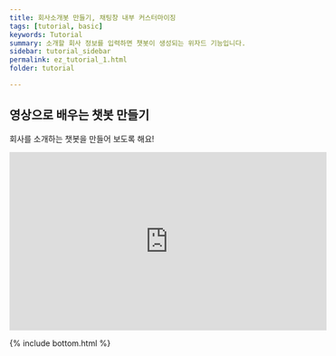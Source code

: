 ```yaml
---
title: 회사소개봇 만들기, 채팅창 내부 커스터마이징
tags: [tutorial, basic]
keywords: Tutorial
summary: 소개할 회사 정보를 입력하면 챗봇이 생성되는 위자드 기능입니다.
sidebar: tutorial_sidebar
permalink: ez_tutorial_1.html
folder: tutorial

---
```



## 영상으로 배우는 챗봇 만들기
회사를 소개하는 챗봇을 만들어 보도록 해요!

<div class="videowrapper">
<iframe width="560" height="315" src="https://www.youtube.com/embed/6c-PHrniklA" frameborder="0" allow="accelerometer; autoplay; encrypted-media; gyroscope; picture-in-picture" allowfullscreen></iframe>
</div>


{% include bottom.html %}

